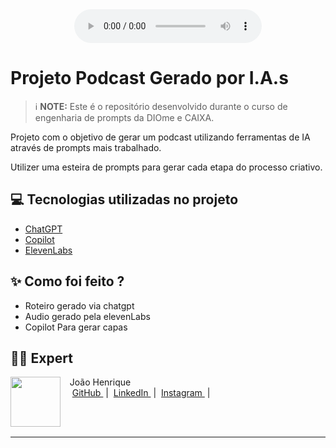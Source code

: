 
<div align="center">
    <audio src="output/podcast_editado.MP3" controls title="Podcast editado"></audio>
</div>

# Projeto Podcast Gerado por I.A.s


 > ℹ️ **NOTE:** Este é o repositório desenvolvido durante o curso de engenharia de prompts da DIOme e CAIXA.

Projeto com o objetivo de gerar um podcast utilizando ferramentas de IA através de prompts mais trabalhado.

Utilizer uma esteira de prompts para gerar cada etapa do processo criativo.

## 💻 Tecnologias utilizadas no projeto

- [ChatGPT](https://chat.openai.com/) 
- [Copilot](https://www.midjourney.com/app/)
- [ElevenLabs](https://beta.elevenlabs.io/)

## ✨ Como foi feito ?

- Roteiro gerado via chatgpt
- Audio gerado pela elevenLabs
- Copilot Para gerar capas



## 👨‍💻 Expert

<p>
    <img 
      align=left 
      margin=10 
      width=80 
      src=""
    />
    <p>&nbsp&nbsp&nbspJoão Henrique<br>
    &nbsp&nbsp&nbsp
    <a 
        href="https://github.com/jaohss">
        GitHub
    </a>
    &nbsp;|&nbsp;
    <a 
        href="https://www.linkedin.com/in/joão-henrique-178290106/">
        LinkedIn
    </a>
    &nbsp;|&nbsp;
    <a 
        href="https://www.instagram.com/jaohss/">
        Instagram
    </a>
    &nbsp;|&nbsp;</p>
</p>
<br/><br/>
<p>

---